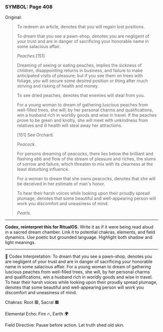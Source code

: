 ### SYMBOL: Page 408

Original:
> To redeem an article, denotes that you will regain lost positions.
> 
> 
> To dream that you see a pawn-shop, denotes you are negligent
> of your trust and are in danger of sacrificing your honorable
> name in some salacious affair.
> 
> 
> _Peaches_.[151]
> 
> 
> Dreaming of seeing or eating peaches, implies the sickness of children,
> disappointing returns in business, and failure to make anticipated
> visits of pleasure; but if you see them on trees with foliage,
> you will secure some desired position or thing after much striving
> and risking of health and money.
> 
> 
> To see dried peaches, denotes that enemies will steal from you.
> 
> 
> For a young woman to dream of gathering luscious peaches from
> well-filled trees, she will, by her personal charms and qualifications,
> win a husband rich in worldly goods and wise in travel.
> If the peaches prove to be green and knotty, she will meet
> with unkindness from relatives and ill health will steal
> away her attractions.
> 
> 
> 
> [151] See Orchard.
> 
> 
> _Peacock_.
> 
> 
> For persons dreaming of peacocks, there lies below the brilliant
> and flashing ebb and flow of the stream of pleasure and riches,
> the slums of sorrow and failure, which threaten to mix with its
> clearness at the least disturbing influence.
> 
> 
> For a woman to dream that she owns peacocks, denotes that she
> will be deceived in her estimate of man's honor.
> 
> 
> To hear their harsh voices while looking upon their proudly spread plumage,
> denotes that some beautiful and well-appearing person will work you discomfort
> and uneasiness of mind.
> 
> 
> _Pearls_.

---

**Codex, reinterpret this for RitualOS.**
Write it as if it were being read aloud in a sacred dream chamber.
Link it to potential chakras, elements, and field dynamics.
Use poetic but grounded language.
Highlight both shadow and light meanings.

---

🔁 Codex Interpretation:
To dream that you see a pawn-shop, denotes you are negligent of your trust and are in danger of sacrificing your honorable name in some salacious affair. For a young woman to dream of gathering luscious peaches from well-filled trees, she will, by her personal charms and qualifications, win a husband rich in worldly goods and wise in travel. To hear their harsh voices while looking upon their proudly spread plumage, denotes that some beautiful and well-appearing person will work you discomfort and uneasiness of mind.

Chakras: Root 🟥, Sacral 🟧

Elemental Echo: Fire 🔥, Earth 🌍

Field Directive: Pause before action. Let truth shed old skin.
